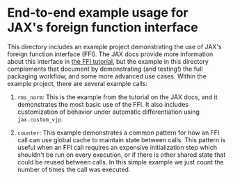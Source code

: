 # End-to-end example usage for JAX's foreign function interface

This directory includes an example project demonstrating the use of JAX's
foreign function interface (FFI). The JAX docs provide more information about
this interface in [the FFI tutorial](https://jax.readthedocs.io/en/latest/ffi.html),
but the example in this directory complements that document by demonstrating
(and testing!) the full packaging workflow, and some more advanced use cases.
Within the example project, there are several example calls:

1. `rms_norm`: This is the example from the tutorial on the JAX docs, and it
   demonstrates the most basic use of the FFI. It also includes customization of
   behavior under automatic differentiation using `jax.custom_vjp`.

2. `counter`: This example demonstrates a common pattern for how an FFI call can
   use global cache to maintain state between calls. This pattern is useful when
   an FFI call requires an expensive initialization step which shouldn't be
   run on every execution, or if there is other shared state that could be
   reused between calls. In this simple example we just count the number of
   times the call was executed.
